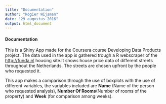 ```yaml
---
title: "Documentation"
author: "Rogier Wijsman"
date: "29 augustus 2016"
output: html_document
---
```

 
 
  
  
#### Documentation    
This is a Shiny App made for the Coursera course Developing Data Products project. The data used in the app is gathered trough a R webscraper of the <http://funda.nl> housing site.It shows house price data of different streets throughout the Netherlands. The streets are chosen upfront by the people who requested it. 

This app makes a comparison through the use of boxplots with the use of different variables, the variables included are **Name** (Name of the person who requested analysis), **Number Of Rooms**(Number of rooms of the property) and **Week** (for comparison among weeks).







